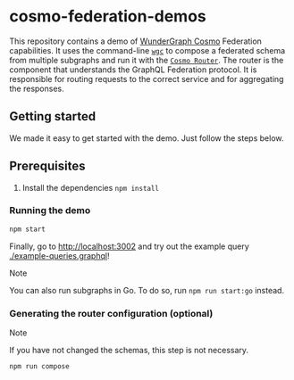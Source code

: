 # cosmo-federation-demos

This repository contains a demo of [WunderGraph Cosmo](https://cosmo-docs.wundergraph.com/) Federation capabilities.
It uses the command-line [`wgc`](https://cosmo-docs.wundergraph.com/cli/intro) to compose a federated schema from multiple subgraphs and run it with the [`Cosmo Router`](https://cosmo-docs.wundergraph.com/router). The router is the component that understands the GraphQL Federation protocol. It is responsible for routing requests to the correct service and for aggregating the responses.

## Getting started

We made it easy to get started with the demo. Just follow the steps below.

## Prerequisites
1. Install the dependencies `npm install`

### Running the demo

```bash
npm start
```

Finally, go to [http://localhost:3002](http://localhost:3002) and try out the example query [./example-queries.graphql](``./example-queries.graphql``)!

> [!NOTE]
> You can also run subgraphs in Go. To do so, run `npm run start:go` instead.

### Generating the router configuration (optional)

> [!NOTE]
> If you have not changed the schemas, this step is not necessary.

```bash
npm run compose
```